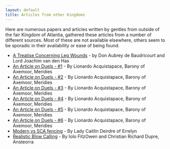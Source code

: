 ```yaml
---
layout: default
title: Articles from other Kingdoms
---
```


Here are numerous papers and articles written by gentles from outside of the fair Kingdom of Atlantia, gathered these articles from a number of different sources.  Most of these are not available elsewhere, others seem to be sporadic in their availability or ease of being found.

* [A Treatise Concerning Leg Wounds](leg-wounds) - by Don Aubrey de Baudricourt and Lord Joachim van den Has
* [An Article on Duels - #1](on-duels/1) - By Lionardo Acquistapace, Barony of Axemoor, Meridies
* [An Article on Duels - #2](on-duels/2) - By Lionardo Acquistapace, Barony of Axemoor, Meridies
* [An Article on Duels - #3](on-duels/3) - By Lionardo Acquistapace, Barony of Axemoor, Meridies
* [An Article on Duels - #4](on-duels/4) - By Lionardo Acquistapace, Barony of Axemoor, Meridies
* [An Article on Duels - #5](on-duels/5) - By Lionardo Acquistapace, Barony of Axemoor, Meridies
* [An Article on Duels - #6](on-duels/6) - By Lionardo Acquistapace, Barony of Axemoor, Meridies
* [Modern vs SCA fencing](modern-vs-sca) - By Lady Caitlin Deirdre of Errelyn
* [Realistic Blow Calling](realistic-blow-calling) - By Iolo FitzOwen and Christian Richard Dupre, Ansteorra
